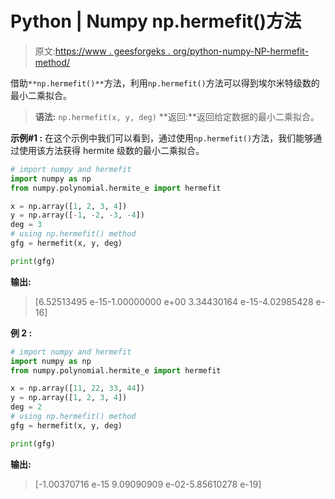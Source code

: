 # Python | Numpy np.hermefit()方法

> 原文:[https://www . geesforgeks . org/python-numpy-NP-hermefit-method/](https://www.geeksforgeeks.org/python-numpy-np-hermefit-method/)

借助`**np.hermefit()**`方法，利用`np.hermefit()`方法可以得到埃尔米特级数的最小二乘拟合。

> **语法:** `np.hermefit(x, y, deg)`
> **返回:**返回给定数据的最小二乘拟合。

**示例#1 :**
在这个示例中我们可以看到，通过使用`np.hermefit()`方法，我们能够通过使用该方法获得 hermite 级数的最小二乘拟合。

```py
# import numpy and hermefit
import numpy as np
from numpy.polynomial.hermite_e import hermefit

x = np.array([1, 2, 3, 4])
y = np.array([-1, -2, -3, -4])
deg = 3
# using np.hermefit() method
gfg = hermefit(x, y, deg)

print(gfg)
```

**输出:**

> [6.52513495 e-15-1.00000000 e+00 3.34430164 e-15-4.02985428 e-16]

**例 2 :**

```py
# import numpy and hermefit
import numpy as np
from numpy.polynomial.hermite_e import hermefit

x = np.array([11, 22, 33, 44])
y = np.array([1, 2, 3, 4])
deg = 2
# using np.hermefit() method
gfg = hermefit(x, y, deg)

print(gfg)
```

**输出:**

> [-1.00370716 e-15 9.09090909 e-02-5.85610278 e-19]